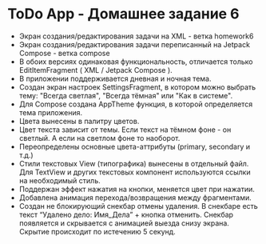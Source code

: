 # ToDo App - Домашнее задание 6
- Экран создания/редактирования задачи на XML - ветка homework6  
- Экран создания/редактирования задачи переписанный на Jetpack Compose - ветка compose
- В обоих версиях одинаковая функциональность, отличается только EditItemFragment ( XML / Jetpack Compose ).
- В приложении поддерживается дневная и ночная тема. 
- Создан экран настроек SettingsFragment, в котором можно выбрать тему: "Всегда светлая", "Всегда тёмная" или "Как в системе".
- Для Compose создана AppTheme функция, в которой определяется тема приложения.
- Цвета вынесены в палитру цветов. 
- Цвет текста зависит от темы. Если текст на тёмном фоне - он светлый. А если на светлом фоне то наоборот.
- Переопределены основные цвета-аттрибуты (primary, secondary и т.д.)
- Стили текстовых View (типографика) вынесены в отдельный файл. Для TextView и других текстовых компонент используются ссылки на необходимый стиль.
- Поддержан эффект нажатия на кнопки, меняется цвет при нажатии.
- Добавлена анимация перехода/возвращения между фрагментами.  
- Создан не блокирующий снекбар отмены удаления. В снекбаре есть текст “Удалено дело: Имя_Дела” + кнопка отменить. Снекбар появляется и скрывается с анимацией выезда снизу экрана. Скрытие происходит по истечению 5 секунд.
